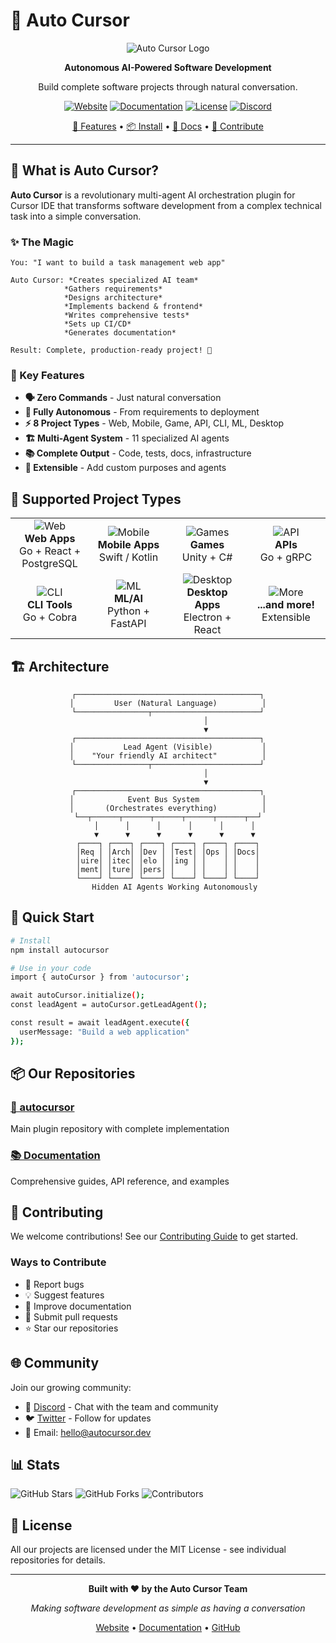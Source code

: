 # 🚀 Auto Cursor

<div align="center">

![Auto Cursor Logo](https://via.placeholder.com/200x200/6366f1/ffffff?text=Auto+Cursor)

**Autonomous AI-Powered Software Development**

Build complete software projects through natural conversation.

[![Website](https://img.shields.io/badge/Website-autocursor.dev-blue)](https://autocursor.github.io/autocursor)
[![Documentation](https://img.shields.io/badge/Docs-Read%20Now-green)](https://autocursor.github.io/autocursor/docs/)
[![License](https://img.shields.io/badge/License-MIT-yellow.svg)](https://github.com/autocursor/autocursor/blob/main/LICENSE)
[![Discord](https://img.shields.io/badge/Discord-Join%20Us-7289da)](https://discord.gg/autocursor)

[🎯 Features](#features) • [📦 Install](#installation) • [📖 Docs](https://autocursor.github.io/autocursor) • [🤝 Contribute](#contributing)

</div>

---

## 🌟 What is Auto Cursor?

**Auto Cursor** is a revolutionary multi-agent AI orchestration plugin for Cursor IDE that transforms software development from a complex technical task into a simple conversation.

### ✨ The Magic

```
You: "I want to build a task management web app"

Auto Cursor: *Creates specialized AI team*
            *Gathers requirements*
            *Designs architecture*
            *Implements backend & frontend*
            *Writes comprehensive tests*
            *Sets up CI/CD*
            *Generates documentation*

Result: Complete, production-ready project! 🎉
```

### 🎯 Key Features

- **🗣️ Zero Commands** - Just natural conversation
- **🤖 Fully Autonomous** - From requirements to deployment
- **⚡ 8 Project Types** - Web, Mobile, Game, API, CLI, ML, Desktop
- **🏗️ Multi-Agent System** - 11 specialized AI agents
- **📚 Complete Output** - Code, tests, docs, infrastructure
- **🔧 Extensible** - Add custom purposes and agents

## 🏢 Supported Project Types

<table>
<tr>
<td align="center" width="25%">
<img src="https://via.placeholder.com/60x60/3b82f6/ffffff?text=🌐" alt="Web"/>
<br/><b>Web Apps</b>
<br/>Go + React + PostgreSQL
</td>
<td align="center" width="25%">
<img src="https://via.placeholder.com/60x60/8b5cf6/ffffff?text=📱" alt="Mobile"/>
<br/><b>Mobile Apps</b>
<br/>Swift / Kotlin
</td>
<td align="center" width="25%">
<img src="https://via.placeholder.com/60x60/ec4899/ffffff?text=🎮" alt="Games"/>
<br/><b>Games</b>
<br/>Unity + C#
</td>
<td align="center" width="25%">
<img src="https://via.placeholder.com/60x60/10b981/ffffff?text=🔌" alt="API"/>
<br/><b>APIs</b>
<br/>Go + gRPC
</td>
</tr>
<tr>
<td align="center" width="25%">
<img src="https://via.placeholder.com/60x60/f59e0b/ffffff?text=⌨️" alt="CLI"/>
<br/><b>CLI Tools</b>
<br/>Go + Cobra
</td>
<td align="center" width="25%">
<img src="https://via.placeholder.com/60x60/ef4444/ffffff?text=🧠" alt="ML"/>
<br/><b>ML/AI</b>
<br/>Python + FastAPI
</td>
<td align="center" width="25%">
<img src="https://via.placeholder.com/60x60/06b6d4/ffffff?text=💻" alt="Desktop"/>
<br/><b>Desktop Apps</b>
<br/>Electron + React
</td>
<td align="center" width="25%">
<img src="https://via.placeholder.com/60x60/6366f1/ffffff?text=➕" alt="More"/>
<br/><b>...and more!</b>
<br/>Extensible
</td>
</tr>
</table>

## 🏗️ Architecture

<div align="center">

```
┌─────────────────────────────────────────┐
│         User (Natural Language)          │
└────────────────┬────────────────────────┘
                 │
                 ▼
┌─────────────────────────────────────────┐
│           Lead Agent (Visible)           │
│    "Your friendly AI architect"          │
└────────────────┬────────────────────────┘
                 │
                 ▼
┌─────────────────────────────────────────┐
│            Event Bus System              │
│       (Orchestrates everything)          │
└──┬──────┬──────┬──────┬──────┬──────┬──┘
   │      │      │      │      │      │
   ▼      ▼      ▼      ▼      ▼      ▼
┌────┐ ┌────┐ ┌────┐ ┌────┐ ┌────┐ ┌────┐
│Req │ │Arch│ │Dev │ │Test│ │Ops │ │Docs│
│uire│ │itec│ │elo │ │ing │ │    │ │    │
│ment│ │ture│ │pers│ │    │ │    │ │    │
└────┘ └────┘ └────┘ └────┘ └────┘ └────┘
   Hidden AI Agents Working Autonomously
```

</div>

## 🚀 Quick Start

```bash
# Install
npm install autocursor

# Use in your code
import { autoCursor } from 'autocursor';

await autoCursor.initialize();
const leadAgent = autoCursor.getLeadAgent();

const result = await leadAgent.execute({
  userMessage: "Build a web application"
});
```

## 📦 Our Repositories

### [🎯 autocursor](https://github.com/autocursor/autocursor)
Main plugin repository with complete implementation

### [📚 Documentation](https://autocursor.github.io/autocursor)
Comprehensive guides, API reference, and examples

## 🤝 Contributing

We welcome contributions! See our [Contributing Guide](https://github.com/autocursor/autocursor/blob/main/CONTRIBUTING.md) to get started.

### Ways to Contribute

- 🐛 Report bugs
- 💡 Suggest features
- 📝 Improve documentation
- 🔧 Submit pull requests
- ⭐ Star our repositories

## 🌐 Community

Join our growing community:

- 💬 [Discord](https://discord.gg/autocursor) - Chat with the team and community
- 🐦 [Twitter](https://twitter.com/autocursor) - Follow for updates
- 📧 Email: hello@autocursor.dev

## 📊 Stats

![GitHub Stars](https://img.shields.io/github/stars/autocursor?style=social)
![GitHub Forks](https://img.shields.io/github/forks/autocursor?style=social)
![Contributors](https://img.shields.io/github/contributors/autocursor/autocursor)

## 📄 License

All our projects are licensed under the MIT License - see individual repositories for details.

---

<div align="center">

**Built with ❤️ by the Auto Cursor Team**

*Making software development as simple as having a conversation*

[Website](https://autocursor.dev) • [Documentation](https://autocursor.github.io/autocursor) • [GitHub](https://github.com/autocursor)

</div>

